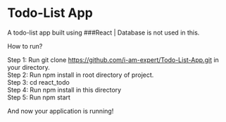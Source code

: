 # Todo-List App
A todo-list app built using ###React | Database is not used in this.

How to run?

Step 1: Run git clone https://github.com/i-am-expert/Todo-List-App.git in your directory.  
Step 2: Run npm install in root directory of project.  
Step 3: cd react_todo  
Step 4: Run npm install in this directory  
Step 5: Run npm start  

And now your application is running!
